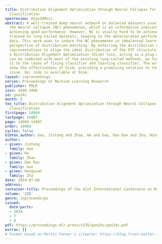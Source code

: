 ```yaml
---
title: Distribution Alignment Optimization through Neural Collapse for Long-tailed
  Classification
openreview: Hjwx3H6Vci
abstract: A well-trained deep neural network on balanced datasets usually exhibits
  the Neural Collapse (NC) phenomenon, which is an informative indicator of the model
  achieving good performance. However, NC is usually hard to be achieved for a model
  trained on long-tailed datasets, leading to the deteriorated performance of test
  data. This work aims to induce the NC phenomenon in imbalanced learning from the
  perspective of distribution matching. By enforcing the distribution of last-layer
  representations to align the ideal distribution of the ETF structure, we develop
  a Distribution Alignment Optimization (DisA) loss, acting as a plug-and-play method
  can be combined with most of the existing long-tailed methods, we further instantiate
  it to the cases of fixing classifier and learning classifier. The extensive experiments
  show the effectiveness of DisA, providing a promising solution to the imbalanced
  issue. Our code is available at DisA.
layout: inproceedings
series: Proceedings of Machine Learning Research
publisher: PMLR
issn: 2640-3498
id: gao24s
month: 0
tex_title: Distribution Alignment Optimization through Neural Collapse for Long-tailed
  Classification
firstpage: 14969
lastpage: 14987
page: 14969-14987
order: 14969
cycles: false
bibtex_author: Gao, Jintong and Zhao, He and Guo, Dan Dan and Zha, Hongyuan
author:
- given: Jintong
  family: Gao
- given: He
  family: Zhao
- given: Dan Dan
  family: Guo
- given: Hongyuan
  family: Zha
date: 2024-07-08
address:
container-title: Proceedings of the 41st International Conference on Machine Learning
volume: '235'
genre: inproceedings
issued:
  date-parts:
  - 2024
  - 7
  - 8
pdf: https://proceedings.mlr.press/v235/gao24s/gao24s.pdf
extras: []
# Format based on Martin Fenner's citeproc: https://blog.front-matter.io/posts/citeproc-yaml-for-bibliographies/
---
```

